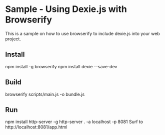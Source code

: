 ﻿# Sample - Using Dexie.js with Browserify

This is a sample on how to use browserify to include dexie.js into your web project.

## Install
npm install -g browserify
npm install dexie --save-dev

## Build
browserify scripts/main.js -o bundle.js

## Run
npm install http-server -g
http-server . -a localhost -p 8081
Surf to http://localhost:8081/app.html
